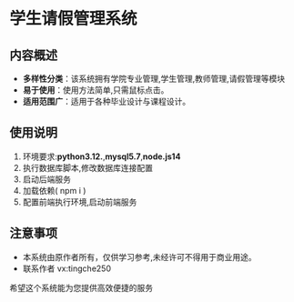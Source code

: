 # 学生请假管理系统

## 内容概述
- **多样性分类**：该系统拥有学院专业管理,学生管理,教师管理,请假管理等模块
- **易于使用**：使用方法简单,只需鼠标点击。
- **适用范围广**：适用于各种毕业设计与课程设计。

## 使用说明
1. 环境要求:**python3.12.**,**mysql5.7**,**node.js14**
2. 执行数据库脚本,修改数据库连接配置
3. 启动后端服务
4. 加载依赖( npm i )
5. 配置前端执行环境,启动前端服务

## 注意事项
- 本系统由原作者所有，仅供学习参考,未经许可不得用于商业用途。
- 联系作者 vx:tingche250

希望这个系统能为您提供高效便捷的服务
